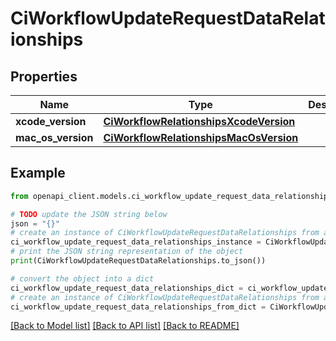 # CiWorkflowUpdateRequestDataRelationships


## Properties

Name | Type | Description | Notes
------------ | ------------- | ------------- | -------------
**xcode_version** | [**CiWorkflowRelationshipsXcodeVersion**](CiWorkflowRelationshipsXcodeVersion.md) |  | [optional] 
**mac_os_version** | [**CiWorkflowRelationshipsMacOsVersion**](CiWorkflowRelationshipsMacOsVersion.md) |  | [optional] 

## Example

```python
from openapi_client.models.ci_workflow_update_request_data_relationships import CiWorkflowUpdateRequestDataRelationships

# TODO update the JSON string below
json = "{}"
# create an instance of CiWorkflowUpdateRequestDataRelationships from a JSON string
ci_workflow_update_request_data_relationships_instance = CiWorkflowUpdateRequestDataRelationships.from_json(json)
# print the JSON string representation of the object
print(CiWorkflowUpdateRequestDataRelationships.to_json())

# convert the object into a dict
ci_workflow_update_request_data_relationships_dict = ci_workflow_update_request_data_relationships_instance.to_dict()
# create an instance of CiWorkflowUpdateRequestDataRelationships from a dict
ci_workflow_update_request_data_relationships_from_dict = CiWorkflowUpdateRequestDataRelationships.from_dict(ci_workflow_update_request_data_relationships_dict)
```
[[Back to Model list]](../README.md#documentation-for-models) [[Back to API list]](../README.md#documentation-for-api-endpoints) [[Back to README]](../README.md)


